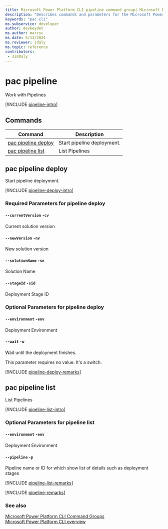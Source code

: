 ```yaml
---
title: Microsoft Power Platform CLI pipeline command group| Microsoft Docs
description: "Describes commands and parameters for the Microsoft Power Platform CLI pipeline command group."
keywords: "pac cli"
ms.subservice: developer
author: devkeydet
ms.author: marcsc
ms.date: 5/13/2024
ms.reviewer: jdaly
ms.topic: reference
contributors: 
 - JimDaly
---
```

<!-- 
Do not edit this file. 
This file is generated by a program and any changes will be overwritten when this topic is re-generated.
Use the include files to add additional content to this topic.
-->
# pac pipeline

Work with Pipelines

[!INCLUDE [pipeline-intro](includes/pipeline-intro.md)]

## Commands

|Command|Description|
|---------|---------|
|[pac pipeline deploy](#pac-pipeline-deploy)|Start pipeline deployment.|
|[pac pipeline list](#pac-pipeline-list)|List Pipelines|


## pac pipeline deploy

Start pipeline deployment.

[!INCLUDE [pipeline-deploy-intro](includes/pipeline-deploy-intro.md)]


### Required Parameters for pipeline deploy

#### `--currentVersion` `-cv`

Current solution version

#### `--newVersion` `-nv`

New solution version

#### `--solutionName` `-sn`

Solution Name

#### `--stageId` `-sid`

Deployment Stage ID


### Optional Parameters for pipeline deploy

#### `--environment` `-env`

Deployment Environment

#### `--wait` `-w`

Wait until the deployment finishes.

This parameter requires no value. It's a switch.

[!INCLUDE [pipeline-deploy-remarks](includes/pipeline-deploy-remarks.md)]

## pac pipeline list

List Pipelines

[!INCLUDE [pipeline-list-intro](includes/pipeline-list-intro.md)]


### Optional Parameters for pipeline list

#### `--environment` `-env`

Deployment Environment

#### `--pipeline` `-p`

Pipeline name or ID for which show list of details such as deployment stages

[!INCLUDE [pipeline-list-remarks](includes/pipeline-list-remarks.md)]

[!INCLUDE [pipeline-remarks](includes/pipeline-remarks.md)]

### See also

[Microsoft Power Platform CLI Command Groups](index.md)<br />
[Microsoft Power Platform CLI overview](../introduction.md)